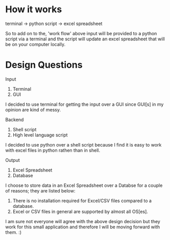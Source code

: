 # How it works

terminal -> python script -> excel spreadsheet

So to add on to the, 'work flow' above input will be provided to a python script via a terminal and the script will update an excel spreadsheet that will be on your computer locally.

# Design Questions

Input
1. Terminal
2. GUI

I decided to use terminal for getting the input over a GUI since GUI[s] in my opinion are kind of messy. 

Backend
1. Shell script
2. High level language script

I decided to use python over a shell script because I find it is easy to work with excel files in python rathen than in shell.

Output
1. Excel Spreadsheet
2. Database

I choose to store data in an Excel Spreadsheet over a Databse for a couple of reasons; they are listed below:
1. There is no installation required for Excel/CSV files compared to a database.
2. Excel or CSV files in general are supported by almost all OS[es].

I am sure not everyone will agree with the above design decision but they work for this small application and therefore I will be moving forward with them. :)
